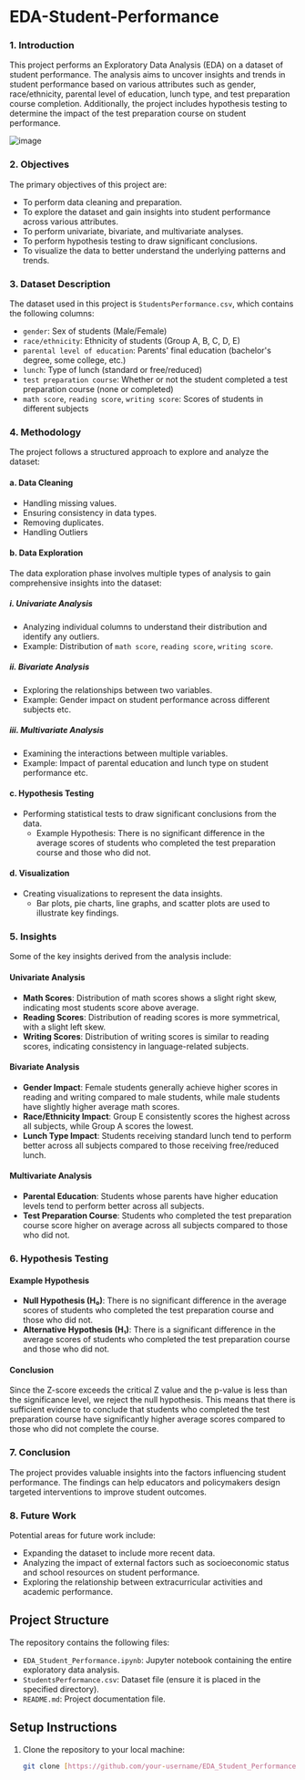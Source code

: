 # EDA-Student-Performance
### 1. Introduction

This project performs an Exploratory Data Analysis (EDA) on a dataset of student performance. The analysis aims to uncover insights and trends in student performance based on various attributes such as gender, race/ethnicity, parental level of education, lunch type, and test preparation course completion. Additionally, the project includes hypothesis testing to determine the impact of the test preparation course on student performance.

![image](https://github.com/user-attachments/assets/5437fab9-5e7d-402d-ba48-b58b03985b69)

### 2. Objectives

The primary objectives of this project are:
- To perform data cleaning and preparation.
- To explore the dataset and gain insights into student performance across various attributes.
- To perform univariate, bivariate, and multivariate analyses.
- To perform hypothesis testing to draw significant conclusions.
- To visualize the data to better understand the underlying patterns and trends.

### 3. Dataset Description

The dataset used in this project is `StudentsPerformance.csv`, which contains the following columns:
- `gender`: Sex of students (Male/Female)
- `race/ethnicity`: Ethnicity of students (Group A, B, C, D, E)
- `parental level of education`: Parents' final education (bachelor's degree, some college, etc.)
- `lunch`: Type of lunch (standard or free/reduced)
- `test preparation course`: Whether or not the student completed a test preparation course (none or completed)
- `math score`, `reading score`, `writing score`: Scores of students in different subjects

### 4. Methodology

The project follows a structured approach to explore and analyze the dataset:

#### a. Data Cleaning
- Handling missing values.
- Ensuring consistency in data types.
- Removing duplicates.
- Handling Outliers

#### b. Data Exploration
The data exploration phase involves multiple types of analysis to gain comprehensive insights into the dataset:

##### i. Univariate Analysis
- Analyzing individual columns to understand their distribution and identify any outliers.
- Example: Distribution of `math score`, `reading score`, `writing score`.

##### ii. Bivariate Analysis
- Exploring the relationships between two variables.
- Example: Gender impact on student performance across different subjects etc.

##### iii. Multivariate Analysis
- Examining the interactions between multiple variables.
- Example: Impact of parental education and lunch type on student performance etc.

#### c. Hypothesis Testing
- Performing statistical tests to draw significant conclusions from the data.
  - Example Hypothesis: There is no significant difference in the average scores of students who completed the test preparation course and those who did not.

#### d. Visualization
- Creating visualizations to represent the data insights.
  - Bar plots, pie charts, line graphs, and scatter plots are used to illustrate key findings.

### 5. Insights

Some of the key insights derived from the analysis include:

#### Univariate Analysis
- **Math Scores**: Distribution of math scores shows a slight right skew, indicating most students score above average.
- **Reading Scores**: Distribution of reading scores is more symmetrical, with a slight left skew.
- **Writing Scores**: Distribution of writing scores is similar to reading scores, indicating consistency in language-related subjects.

#### Bivariate Analysis
- **Gender Impact**: Female students generally achieve higher scores in reading and writing compared to male students, while male students have slightly higher average math scores.
- **Race/Ethnicity Impact**: Group E consistently scores the highest across all subjects, while Group A scores the lowest.
- **Lunch Type Impact**: Students receiving standard lunch tend to perform better across all subjects compared to those receiving free/reduced lunch.

#### Multivariate Analysis
- **Parental Education**: Students whose parents have higher education levels tend to perform better across all subjects.
- **Test Preparation Course**: Students who completed the test preparation course score higher on average across all subjects compared to those who did not.

### 6. Hypothesis Testing

#### Example Hypothesis
- **Null Hypothesis (H₀)**: There is no significant difference in the average scores of students who completed the test preparation course and those who did not.
- **Alternative Hypothesis (H₁)**: There is a significant difference in the average scores of students who completed the test preparation course and those who did not.

#### Conclusion
Since the Z-score exceeds the critical Z value and the p-value is less than the significance level, we reject the null hypothesis. This means that there is sufficient evidence to conclude that students who completed the test preparation course have significantly higher average scores compared to those who did not complete the course.

### 7. Conclusion

The project provides valuable insights into the factors influencing student performance. The findings can help educators and policymakers design targeted interventions to improve student outcomes.

### 8. Future Work

Potential areas for future work include:
- Expanding the dataset to include more recent data.
- Analyzing the impact of external factors such as socioeconomic status and school resources on student performance.
- Exploring the relationship between extracurricular activities and academic performance.

## Project Structure

The repository contains the following files:
- `EDA_Student_Performance.ipynb`: Jupyter notebook containing the entire exploratory data analysis.
- `StudentsPerformance.csv`: Dataset file (ensure it is placed in the specified directory).
- `README.md`: Project documentation file.

## Setup Instructions

1. Clone the repository to your local machine:
   ```bash
   git clone [https://github.com/your-username/EDA_Student_Performance.git](https://github.com/your-username/EDA_Student_Performance.git](https://github.com/Jayita11/EDA-Student-Exam-Performance)
